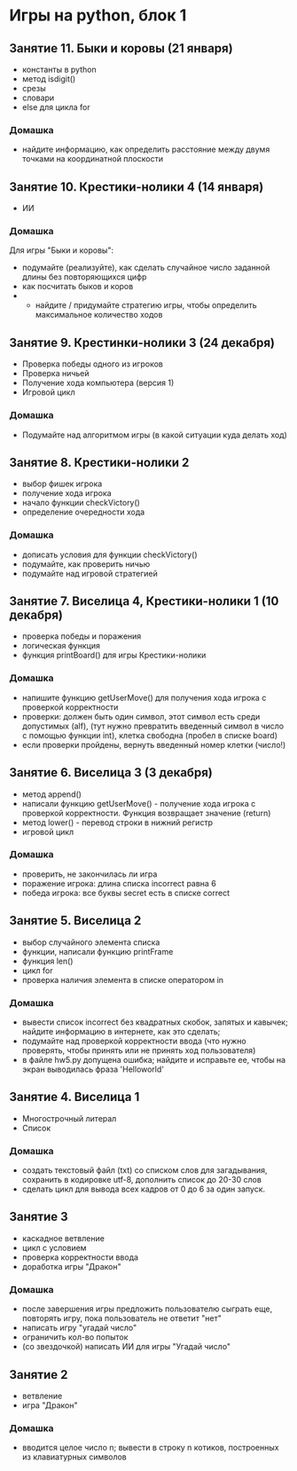 # Игры на python, блок 1
## Занятие 11. Быки и коровы (21 января)
+ константы в python
+ метод isdigit()
+ срезы
+ словари
+ else для цикла for
### Домашка
+ найдите информацию, как определить расстояние между двумя точками на координатной плоскости
## Занятие 10. Крестики-нолики 4 (14 января)
+ ИИ

### Домашка
Для игры "Быки и коровы":
+ подумайте (реализуйте), как сделать случайное число заданной длины без повторяющихся цифр
+ как посчитать быков и коров
+ * найдите / придумайте стратегию игры, чтобы определить максимальное количество ходов

## Занятие 9. Крестинки-нолики 3 (24 декабря)
+ Проверка победы одного из игроков
+ Проверка ничьей
+ Получение хода компьютера (версия 1)
+ Игровой цикл
### Домашка
+ Подумайте над алгоритмом игры (в какой ситуации куда делать ход)

## Занятие 8. Крестики-нолики 2
+ выбор фишек игрока
+ получение хода игрока
+ начало функции checkVictory()
+ определение очередности хода
### Домашка
+ дописать условия для функции checkVictory()
+ подумайте, как проверить ничью
+ подумайте над игровой стратегией
## Занятие 7. Виселица 4, Крестики-нолики 1 (10 декабря)
+ проверка победы и поражения
+ логическая функция
+ функция printBoard() для игры Крестики-нолики
### Домашка
+ напишите функцию getUserMove() для получения хода игрока с проверкой корректности
+ проверки: должен быть один символ, этот символ есть среди допустимых (alf), (тут нужно превратить введенный символ в число с помощью функции int), клетка свободна (пробел в списке board)
+ если проверки пройдены, вернуть введенный номер клетки (число!)

## Занятие 6. Виселица 3 (3 декабря)
+ метод append()
+ написали функцию getUserMove() - получение хода игрока с проверкой корректности. Функция возвращает значение (return)
+ метод lower() - перевод строки в нижний регистр
+ игровой цикл
### Домашка
+ проверить, не закончилась ли игра
+ поражение игрока: длина списка incorrect равна 6
+ победа игрока: все буквы secret есть в списке correct

## Занятие 5. Виселица 2
+ выбор случайного элемента списка
+ функции, написали функцию printFrame
+ функция len()
+ цикл for
+ проверка наличия элемента в списке оператором in
### Домашка
+ вывести список incorrect без квадратных скобок, запятых и кавычек; найдите информацию в интернете, как это сделать;
+ подумайте над проверкой корректности ввода (что нужно проверять, чтобы принять или не принять ход пользователя)
+ в файле hw5.py допущена ошибка; найдите и исправьте ее, чтобы на экран выводилась фраза 'Helloworld'

## Занятие 4. Виселица 1
+ Многострочный литерал
+ Список

### Домашка
+ создать текстовый файл (txt) со списком слов для загадывания, сохранить в кодировке utf-8, дополнить список до 20-30 слов
+ сделать цикл для вывода всех кадров от 0 до 6 за один запуск. 

## Занятие 3
+ каскадное ветвление
+ цикл с условием
+ проверка корректности ввода
+ доработка игры "Дракон"

### Домашка
+ после завершения игры предложить пользователю сыграть еще, повторять игру, пока пользователь не ответит "нет"
+ написать игру "угадай число"
+ ограничить кол-во попыток
+ (со звездочкой) написать ИИ для игры "Угадай число"

## Занятие 2
+ ветвление
+ игра "Дракон"

### Домашка
+ вводится целое число n; вывести в строку n котиков, построенных из клавиатурных символов